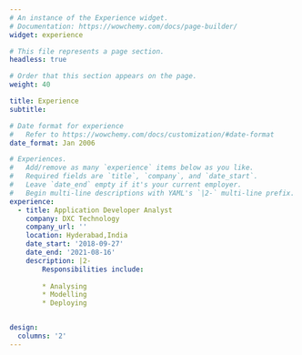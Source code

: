 ```yaml
---
# An instance of the Experience widget.
# Documentation: https://wowchemy.com/docs/page-builder/
widget: experience

# This file represents a page section.
headless: true

# Order that this section appears on the page.
weight: 40

title: Experience
subtitle:

# Date format for experience
#   Refer to https://wowchemy.com/docs/customization/#date-format
date_format: Jan 2006

# Experiences.
#   Add/remove as many `experience` items below as you like.
#   Required fields are `title`, `company`, and `date_start`.
#   Leave `date_end` empty if it's your current employer.
#   Begin multi-line descriptions with YAML's `|2-` multi-line prefix.
experience:
  - title: Application Developer Analyst 
    company: DXC Technology
    company_url: ''
    location: Hyderabad,India
    date_start: '2018-09-27'
    date_end: '2021-08-16'
    description: |2-
        Responsibilities include:
        
        * Analysing
        * Modelling
        * Deploying


design:
  columns: '2'
---
```

